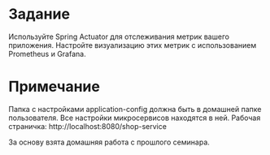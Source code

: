 # Задание

Используйте Spring Actuator для отслеживания метрик вашего приложения.
Настройте визуализацию этих метрик с использованием Prometheus и Grafana.

# Примечание

Папка с настройками application-config должна быть в домашней папке пользователя.
Все настройки микросервисов находятся в ней.
Рабочая страничка: http://localhost:8080/shop-service

За основу взята домашняя работа с прошлого семинара.